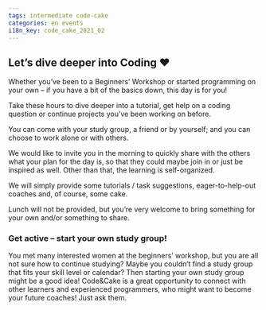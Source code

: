 ```yaml
---
tags: intermediate code-cake
categories: en events
i18n_key: code_cake_2021_02
---
```


## Let’s dive deeper into Coding ♥️

Whether you’ve been to a Beginners’ Workshop or started programming on your own – if you have a bit of the basics down, this day is for you!

Take these hours to dive deeper into a tutorial, get help on a coding question or continue projects you’ve been working on before.

You can come with your study group, a friend or by yourself; and you can choose to work alone or with others.

We would like to invite you in the morning to quickly share with the others what your plan for the day is, so that they could maybe join in or just be inspired as well. Other than that, the learning is self-organized.

We will simply provide some tutorials / task suggestions, eager-to-help-out coaches and, of course, some cake.

Lunch will not be provided, but you’re very welcome to bring something for your own and/or something to share.

### Get active – start your own study group!

You met many interested women at the beginners’ workshop, but you are all not sure how to continue studying? Maybe you couldn’t find a study group that fits your skill level or calendar? Then starting your own study group might be a good idea! Code&Cake is a great opportunity to connect with other learners and experienced programmers, who might want to become your future coaches! Just ask them.
